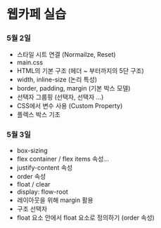 # 웹카페 실습

### 5월 2일

- 스타일 시트 연결 (Normailze, Reset)
- main.css
- HTML의 기본 구조 (헤더 ~ 부터까지의 5단 구조)
- width, inline-size (논리 특성)
- border, padding, margin (기본 박스 모델)
- 선택자 그룹핑 (선택자, 선택자 ...)
- CSS에서 변수 사용 (Custom Property)
- 플렉스 박스 기초


### 5월 3일

- box-sizing
- flex container / flex items 속성...
- justify-content 속성
- order 속성
- float / clear
- display: flow-root
- 레이아웃을 위해 margin 활용
- 구조 선택자
- float 요소 안에서 float 요소로 정의하기 (order 속성)